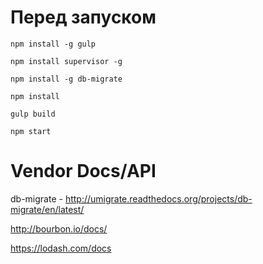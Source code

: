# Перед запуском   
    npm install -g gulp
    
    npm install supervisor -g
    
    npm install -g db-migrate
    
    npm install
    
    gulp build
    
    npm start

# Vendor Docs/API

db-migrate - http://umigrate.readthedocs.org/projects/db-migrate/en/latest/

http://bourbon.io/docs/

https://lodash.com/docs